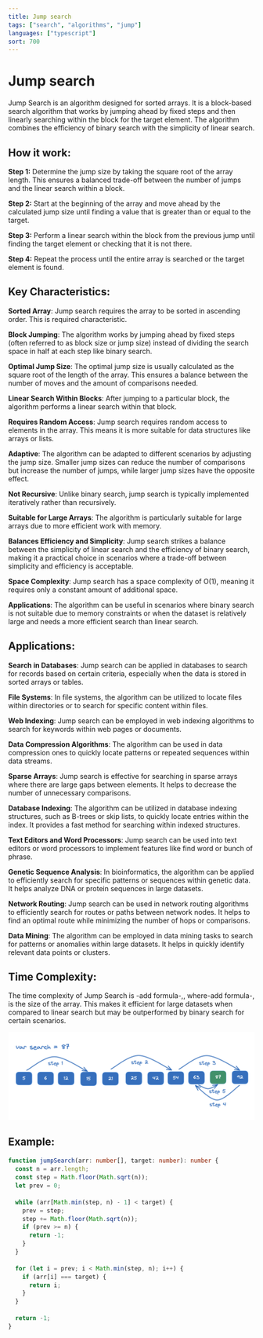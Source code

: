 ```yaml
---
title: Jump search
tags: ["search", "algorithms", "jump"]
languages: ["typescript"]
sort: 700
---
```


# Jump search

Jump Search is an algorithm designed for sorted arrays. It is a block-based search algorithm that works by jumping ahead by fixed steps and then linearly searching within the block for the target element. The algorithm combines the efficiency of binary search with the simplicity of linear search.

## How it work:

**Step 1:** Determine the jump size by taking the square root of the array length. This ensures a balanced trade-off between the number of jumps and the linear search within a block.

**Step 2:** Start at the beginning of the array and move ahead by the calculated jump size until finding a value that is greater than or equal to the target.

**Step 3:** Perform a linear search within the block from the previous jump until finding the target element or checking that it is not there.

**Step 4:** Repeat the process until the entire array is searched or the target element is found.

## Key Characteristics:

**Sorted Array**: Jump search requires the array to be sorted in ascending order. This is required characteristic.

**Block Jumping**: The algorithm works by jumping ahead by fixed steps (often referred to as block size or jump size) instead of dividing the search space in half at each step like binary search.

**Optimal Jump Size**: The optimal jump size is usually calculated as the square root of the length of the array. This ensures a balance between the number of moves and the amount of comparisons needed.

**Linear Search Within Blocks**: After jumping to a particular block, the algorithm performs a linear search within that block.

**Requires Random Access**: Jump search requires random access to elements in the array. This means it is more suitable for data structures like arrays or lists.

**Adaptive**: The algorithm can be adapted to different scenarios by adjusting the jump size. Smaller jump sizes can reduce the number of comparisons but increase the number of jumps, while larger jump sizes have the opposite effect.

**Not Recursive**: Unlike binary search, jump search is typically implemented iteratively rather than recursively.

**Suitable for Large Arrays**: The algorithm is particularly suitable for large arrays due to more efficient work with memory.

**Balances Efficiency and Simplicity**: Jump search strikes a balance between the simplicity of linear search and the efficiency of binary search, making it a practical choice in scenarios where a trade-off between simplicity and efficiency is acceptable.

**Space Complexity**: Jump search has a space complexity of O(1), meaning it requires only a constant amount of additional space.

**Applications**: The algorithm can be useful in scenarios where binary search is not suitable due to memory constraints or when the dataset is relatively large and needs a more efficient search than linear search.

## Applications:

**Search in Databases**: Jump search can be applied in databases to search for records based on certain criteria, especially when the data is stored in sorted arrays or tables.

**File Systems**: In file systems, the algorithm can be utilized to locate files within directories or to search for specific content within files.

**Web Indexing**: Jump search can be employed in web indexing algorithms to search for keywords within web pages or documents.

**Data Compression Algorithms**: The algorithm can be used in data compression ones to quickly locate patterns or repeated sequences within data streams.

**Sparse Arrays**: Jump search is effective for searching in sparse arrays where there are large gaps between elements. It helps to decrease the number of unnecessary comparisons.

**Database Indexing**: The algorithm can be utilized in database indexing structures, such as B-trees or skip lists, to quickly locate entries within the index. It provides a fast method for searching within indexed structures.

**Text Editors and Word Processors**: Jump search can be used into text editors or word processors to implement features like find word or bunch of phrase.

**Genetic Sequence Analysis**: In bioinformatics, the algorithm can be applied to efficiently search for specific patterns or sequences within genetic data. It helps analyze DNA or protein sequences in large datasets.

**Network Routing**: Jump search can be used in network routing algorithms to efficiently search for routes or paths between network nodes. It helps to find an optimal route while minimizing the number of hops or comparisons.

**Data Mining**: The algorithm can be employed in data mining tasks to search for patterns or anomalies within large datasets. It helps in quickly identify relevant data points or clusters.

## Time Complexity:

The time complexity of Jump Search is -add formula-,, where-add formula-, is the size of the array. This makes it efficient for large datasets when compared to linear search but may be outperformed by binary search for certain scenarios.

![Jump search](https://raw.githubusercontent.com/AndersDeath/holy-theory/main/images/jump-search.png)

## Example:

```typescript
function jumpSearch(arr: number[], target: number): number {
  const n = arr.length;
  const step = Math.floor(Math.sqrt(n));
  let prev = 0;

  while (arr[Math.min(step, n) - 1] < target) {
    prev = step;
    step += Math.floor(Math.sqrt(n));
    if (prev >= n) {
      return -1;
    }
  }

  for (let i = prev; i < Math.min(step, n); i++) {
    if (arr[i] === target) {
      return i;
    }
  }

  return -1;
}
```
